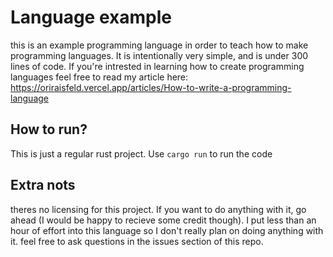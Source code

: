 # Language example

this is an example programming language in order to teach how to make programming languages. It is intentionally very simple, and is under 300 lines of code.
If you're intrested in learning how to create programming languages feel free to read my article here: https://oriraisfeld.vercel.app/articles/How-to-write-a-programming-language

## How to run?
This is just a regular rust project. Use ```cargo run``` to run the code

## Extra nots
theres no licensing for this project. If you want to do anything with it, go ahead (I would be happy to recieve some credit though). 
I put less than an hour of effort into this language so I don't really plan on doing anything with it.
feel free to ask questions in the issues section of this repo.
